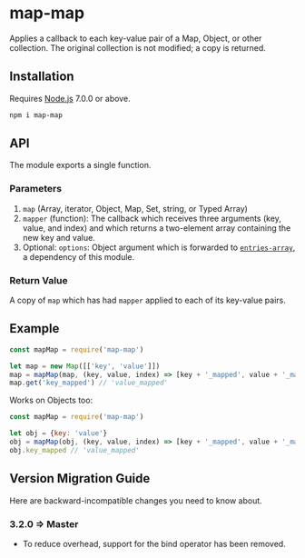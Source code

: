 # map-map

Applies a callback to each key-value pair of a Map, Object, or other collection. The original collection is not modified; a copy is returned.

## Installation

Requires [Node.js](https://nodejs.org/) 7.0.0 or above.

```bash
npm i map-map
```

## API

The module exports a single function.

### Parameters

1. `map` (Array, iterator, Object, Map, Set, string, or Typed Array)
2. `mapper` (function): The callback which receives three arguments (key, value, and index) and which returns a two-element array containing the new key and value.
3. Optional: `options`: Object argument which is forwarded to [`entries-array`](https://github.com/lamansky/entries-array), a dependency of this module.

### Return Value

A copy of `map` which has had `mapper` applied to each of its key-value pairs.

## Example

```javascript
const mapMap = require('map-map')

let map = new Map([['key', 'value']])
map = mapMap(map, (key, value, index) => [key + '_mapped', value + '_mapped'])
map.get('key_mapped') // 'value_mapped'
```

Works on Objects too:

```javascript
const mapMap = require('map-map')

let obj = {key: 'value'}
obj = mapMap(obj, (key, value, index) => [key + '_mapped', value + '_mapped'])
obj.key_mapped // 'value_mapped'
```

## Version Migration Guide

Here are backward-incompatible changes you need to know about.

### 3.2.0 ⇒ Master

* To reduce overhead, support for the bind operator has been removed.
